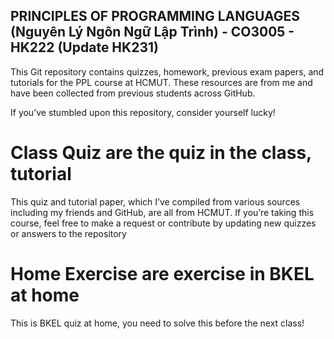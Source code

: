 ## PRINCIPLES OF PROGRAMMING LANGUAGES (Nguyên Lý Ngôn Ngữ Lập Trình) - CO3005 - HK222 (Update HK231)
This Git repository contains quizzes, homework, previous exam papers, and tutorials for the PPL course at HCMUT. These resources are from me and have been collected from previous students across GitHub. 

If you’ve stumbled upon this repository, consider yourself lucky!
# Class Quiz are the quiz in the class, tutorial
This quiz and tutorial paper, which I’ve compiled from various sources including my friends and GitHub, are all from HCMUT. If you’re taking this course, feel free to make a request or contribute by updating new quizzes or answers to the repository
# Home Exercise are exercise in BKEL at home
This is BKEL quiz at home, you need to solve this before the next class!

